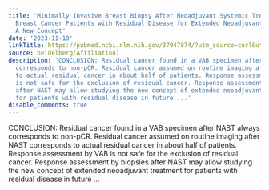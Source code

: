 ```yaml
---
title: 'Minimally Invasive Breast Biopsy After Neoadjuvant Systemic Treatment to Identify
  Breast Cancer Patients with Residual Disease for Extended Neoadjuvant Treatment:
  A New Concept'
date: '2023-11-10'
linkTitle: https://pubmed.ncbi.nlm.nih.gov/37947974/?utm_source=curl&utm_medium=rss&utm_campaign=pubmed-2&utm_content=1FakS-2QOkCT8HsMOQP1bCRQ4YzyumYOmxmF0moLsQ3dFB1E9V&fc=20220326224207&ff=20231111170804&v=2.17.9.post6+86293ac
source: heidelberg[Affiliation]
description: 'CONCLUSION: Residual cancer found in a VAB specimen after NAST always
  corresponds to non-pCR. Residual cancer assumed on routine imaging after NAST corresponds
  to actual residual cancer in about half of patients. Response assessment by VAB
  is not safe for the exclusion of residual cancer. Response assessment by biopsies
  after NAST may allow studying the new concept of extended neoadjuvant treatment
  for patients with residual disease in future ...'
disable_comments: true
---
```

CONCLUSION: Residual cancer found in a VAB specimen after NAST always corresponds to non-pCR. Residual cancer assumed on routine imaging after NAST corresponds to actual residual cancer in about half of patients. Response assessment by VAB is not safe for the exclusion of residual cancer. Response assessment by biopsies after NAST may allow studying the new concept of extended neoadjuvant treatment for patients with residual disease in future ...